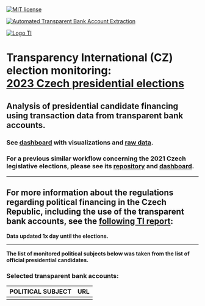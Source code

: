 [![MIT license](https://img.shields.io/badge/License-MIT-blue.svg)](https://lbesson.mit-license.org/)

[![Automated Transparent Bank Account Extraction](https://github.com/opop999/TI_monitoring_transparent_accounts_2023/actions/workflows/transparent_account_transactions_extract.yml/badge.svg)](https://github.com/opop999/TI_monitoring_transparent_accounts_2023/actions/workflows/transparent_account_transactions_extract.yml)

[![Logo TI](https://www.transparentnivolby.cz/hrad2023/wp-content/themes/prezident2023/images/logo2023.svg)](https://www.transparentnivolby.cz/hrad2023/)

# Transparency International (CZ) election monitoring: <br> [2023 Czech presidential elections](https://www.transparentnivolby.cz/hrad2023/)

## Analysis of presidential candidate financing using transaction data from transparent bank accounts.

### See [dashboard](https://opop999.github.io/TI_monitoring_transparent_accounts_2023/) with visualizations and [raw data](https://github.com/opop999/TI_monitoring_transparent_accounts_2023/tree/main/output).

### For a previous similar workflow concerning the 2021 Czech legislative elections, please see its [repository](https://github.com/opop999/TI_monitoring_transparent_accounts_2021) and [dashboard](https://opop999.github.io/TI_monitoring_transparent_accounts_2021/).

------------------------------------------------------------------------

**For more information about the regulations regarding political financing in the Czech Republic, including the use of the transparent bank accounts, see the [following TI report](https://www.transparency.cz/wp-content/uploads/Vymetal_PoliticalFinancingCZ_212FINAL.pdf):**
------------------------------------------------------------------------

**Data updated 1x day until the elections.**

------------------------------------------------------------------------

**The list of monitored political subjects below was taken from the list of official presidential candidates.**

### Selected transparent bank accounts:

| **POLITICAL SUBJECT**  | **URL**                |
|:-----------------------|:-----------------------|
|                        |                        |
